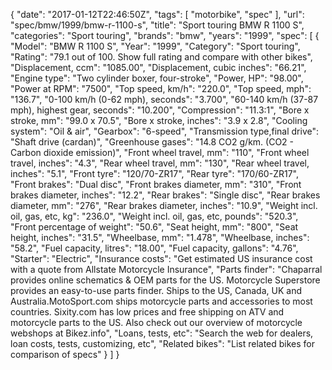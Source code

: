{
    "date": "2017-01-12T22:46:50Z",
    "tags": [
        "motorbike",
        "spec"
    ],
    "url": "spec\/bmw\/1999\/bmw-r-1100-s",
    "title": "Sport touring BMW R 1100 S",
    "categories": "Sport touring",
    "brands": "bmw",
    "years": "1999",
    "spec": [
        {
            "Model": "BMW R 1100 S",
            "Year": "1999",
            "Category": "Sport touring",
            "Rating": "79.1 out of 100. Show full rating and compare with other bikes",
            "Displacement, ccm": "1085.00",
            "Displacement, cubic inches": "66.21",
            "Engine type": "Two cylinder boxer, four-stroke",
            "Power, HP": "98.00",
            "Power at RPM": "7500",
            "Top speed, km\/h": "220.0",
            "Top speed, mph": "136.7",
            "0-100 km\/h (0-62 mph), seconds": "3.700",
            "60-140 km\/h (37-87 mph), highest gear, seconds": "10.200",
            "Compression": "11.3:1",
            "Bore x stroke, mm": "99.0 x 70.5",
            "Bore x stroke, inches": "3.9 x 2.8",
            "Cooling system": "Oil & air",
            "Gearbox": "6-speed",
            "Transmission type,final drive": "Shaft drive (cardan)",
            "Greenhouse gases": "14.8 CO2 g\/km. (CO2 - Carbon dioxide emission)",
            "Front wheel travel, mm": "110",
            "Front wheel travel, inches": "4.3",
            "Rear wheel travel, mm": "130",
            "Rear wheel travel, inches": "5.1",
            "Front tyre": "120\/70-ZR17",
            "Rear tyre": "170\/60-ZR17",
            "Front brakes": "Dual disc",
            "Front brakes diameter, mm": "310",
            "Front brakes diameter, inches": "12.2",
            "Rear brakes": "Single disc",
            "Rear brakes diameter, mm": "276",
            "Rear brakes diameter, inches": "10.9",
            "Weight incl. oil, gas, etc, kg": "236.0",
            "Weight incl. oil, gas, etc, pounds": "520.3",
            "Front percentage of weight": "50.6",
            "Seat height, mm": "800",
            "Seat height, inches": "31.5",
            "Wheelbase, mm": "1.478",
            "Wheelbase, inches": "58.2",
            "Fuel capacity, litres": "18.00",
            "Fuel capacity, gallons": "4.76",
            "Starter": "Electric",
            "Insurance costs": "Get estimated US insurance cost with a quote from Allstate Motorcycle Insurance",
            "Parts finder": "Chaparral provides online schematics & OEM parts for the US.   Motorcycle Superstore provides an easy-to-use parts finder. Ships to the US, Canada, UK and Australia.MotoSport.com ships motorcycle parts and accessories to most countries.    Sixity.com has low prices and free shipping on ATV and motorcycle parts to the US. Also check out our overview of motorcycle webshops at Bikez.info",
            "Loans, tests, etc": "Search the web for dealers, loan costs, tests, customizing, etc",
            "Related bikes": "List related bikes for comparison of specs"
        }
    ]
}
